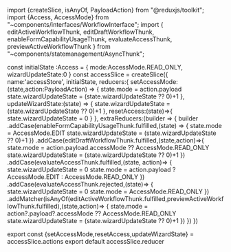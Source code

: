 import {createSlice, isAnyOf, PayloadAction} from "@reduxjs/toolkit";
import {Access, AccessMode} from "~components/interfaces/WorkflowInterface";
import {
  editActiveWorkflowThunk,
  editDraftWorkflowThunk,
  enableFormCapabilityUsageThunk,
  evaluateAccessThunk,
  previewActiveWorkflowThunk
} from "~components/statemanagement/AsyncThunk";

const initialState :Access = {
  mode:AccessMode.READ_ONLY,
  wizardUpdateState:0
}
const accessSlice = createSlice({
   name:'accessStore',
   initialState,
  reducers:{
    setAccessMode: (state,action:PayloadAction<AccessMode>) => {
      state.mode = action.payload
      state.wizardUpdateState = (state.wizardUpdateState ?? 0)+1
    },
    updateWizardState:(state) => {
      state.wizardUpdateState = (state.wizardUpdateState ?? 0)+1
    },
    resetAccess:(state)=>{
       state.wizardUpdateState = 0
    }
  },
  extraReducers:(builder => {
     builder
       .addCase(enableFormCapabilityUsageThunk.fulfilled,(state) => {
       state.mode = AccessMode.EDIT
       state.wizardUpdateState = (state.wizardUpdateState ?? 0)+1
     })
       .addCase(editDraftWorkflowThunk.fulfilled,(state,action)=>{
         state.mode = action.payload.accessMode ?? AccessMode.READ_ONLY
         state.wizardUpdateState = (state.wizardUpdateState ?? 0)+1
       })
       .addCase(evaluateAccessThunk.fulfilled,(state, action)=> {
           state.wizardUpdateState = 0
           state.mode = action.payload ? AccessMode.EDIT : AccessMode.READ_ONLY
       })
       .addCase(evaluateAccessThunk.rejected,(state)=> {
         state.wizardUpdateState = 0
         state.mode = AccessMode.READ_ONLY
       })
       .addMatcher(isAnyOf(editActiveWorkflowThunk.fulfilled,previewActiveWorkflowThunk.fulfilled),(state,action)=> {
         state.mode = action?.payload?.accessMode ?? AccessMode.READ_ONLY
         state.wizardUpdateState = (state.wizardUpdateState ?? 0)+1
       })
  })
})

export const {setAccessMode,resetAccess,updateWizardState} = accessSlice.actions
export default accessSlice.reducer
